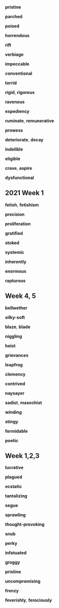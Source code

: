 
**pristine**

**parched**

**poised**

**horrendous**

**rift**

**verbiage** 

**impeccable**

**conventional**

**torrid**

**rigid**, **rigorous**

**ravenous**

**expediency**

**ruminate**, **remunerative**  

**prowess**

**deteriorate**, **decay**

**indelible**

**eligible**

**crave**, **aspire**  

**dysfunctional**

## 2021 Week 1 

**fetish**, **fetishism** 

**precision**

**proliferation**  

**gratified**

**stoked**

**systemic** 

**inherently**

**enormous**

**rapturous**

## Week 4, 5

**bellwether**

**silky-soft**  

**blaze**, **blade**  

**niggling**

**heist**

**grievances**

**leapfrog**

**clemency**

**contrived**

**naysayer**

**sadist**, **masochist** 

**winding**

**stingy**

**formidable**

**poetic**

## Week 1,2,3

**lucrative**

**plagued**

**ecstatic**

**tantalizing**

**segue**

**sprawling**  

**thought-provoking**

**snub**

**perky**

**infatuated**  

**groggy**  

**pristine**

**uncompromising**  

**frenzy**

**feverishly**, **ferociously**  

